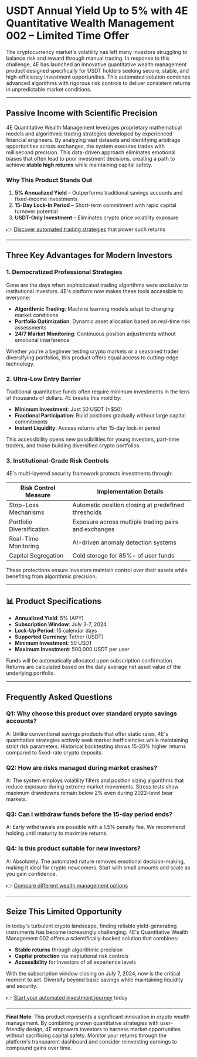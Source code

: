 # USDT Annual Yield Up to 5% with 4E Quantitative Wealth Management 002 – Limited Time Offer  

The cryptocurrency market's volatility has left many investors struggling to balance risk and reward through manual trading. In response to this challenge, 4E has launched an innovative quantitative wealth management product designed specifically for USDT holders seeking secure, stable, and high-efficiency investment opportunities. This automated solution combines advanced algorithms with rigorous risk controls to deliver consistent returns in unpredictable market conditions.  

---

## Passive Income with Scientific Precision  

4E Quantitative Wealth Management leverages proprietary mathematical models and algorithmic trading strategies developed by experienced financial engineers. By analyzing vast datasets and identifying arbitrage opportunities across exchanges, the system executes trades with millisecond precision. This data-driven approach eliminates emotional biases that often lead to poor investment decisions, creating a path to achieve **stable high returns** while maintaining capital safety.  

### Why This Product Stands Out  

1. **5% Annualized Yield** – Outperforms traditional savings accounts and fixed-income investments  
2. **15-Day Lock-In Period** – Short-term commitment with rapid capital turnover potential  
3. **USDT-Only Investment** – Eliminates crypto price volatility exposure  

👉 [Discover automated trading strategies](https://bit.ly/okx-bonus) that power such returns  

---

## Three Key Advantages for Modern Investors  

### 1. Democratized Professional Strategies  

Gone are the days when sophisticated trading algorithms were exclusive to institutional investors. 4E's platform now makes these tools accessible to everyone:  

- **Algorithmic Trading**: Machine learning models adapt to changing market conditions  
- **Portfolio Optimization**: Dynamic asset allocation based on real-time risk assessments  
- **24/7 Market Monitoring**: Continuous position adjustments without emotional interference  

Whether you're a beginner testing crypto markets or a seasoned trader diversifying portfolios, this product offers equal access to cutting-edge technology.  

### 2. Ultra-Low Entry Barrier  

Traditional quantitative funds often require minimum investments in the tens of thousands of dollars. 4E breaks this mold by:  

- **Minimum Investment**: Just 50 USDT (≈$50)  
- **Fractional Participation**: Build positions gradually without large capital commitments  
- **Instant Liquidity**: Access returns after 15-day lock-in period  

This accessibility opens new possibilities for young investors, part-time traders, and those building diversified crypto portfolios.  

### 3. Institutional-Grade Risk Controls  

4E's multi-layered security framework protects investments through:  

| Risk Control Measure | Implementation Details |  
|----------------------|------------------------|  
| Stop-Loss Mechanisms | Automatic position closing at predefined thresholds |  
| Portfolio Diversification | Exposure across multiple trading pairs and exchanges |  
| Real-Time Monitoring | AI-driven anomaly detection systems |  
| Capital Segregation | Cold storage for 85%+ of user funds |  

These protections ensure investors maintain control over their assets while benefiting from algorithmic precision.  

---

## 📊 Product Specifications  

- **Annualized Yield**: 5% (APY)  
- **Subscription Window**: July 3-7, 2024  
- **Lock-Up Period**: 15 calendar days  
- **Supported Currency**: Tether (USDT)  
- **Minimum Investment**: 50 USDT  
- **Maximum Investment**: 500,000 USDT per user  

Funds will be automatically allocated upon subscription confirmation. Returns are calculated based on the daily average net asset value of the underlying portfolio.  

---

## Frequently Asked Questions  

### Q1: Why choose this product over standard crypto savings accounts?  
A: Unlike conventional savings products that offer static rates, 4E's quantitative strategies actively seek market inefficiencies while maintaining strict risk parameters. Historical backtesting shows 15-20% higher returns compared to fixed-rate crypto deposits.  

### Q2: How are risks managed during market crashes?  
A: The system employs volatility filters and position sizing algorithms that reduce exposure during extreme market movements. Stress tests show maximum drawdowns remain below 2% even during 2022-level bear markets.  

### Q3: Can I withdraw funds before the 15-day period ends?  
A: Early withdrawals are possible with a 1.5% penalty fee. We recommend holding until maturity to maximize returns.  

### Q4: Is this product suitable for new investors?  
A: Absolutely. The automated nature removes emotional decision-making, making it ideal for crypto newcomers. Start with small amounts and scale as you gain confidence.  

👉 [Compare different wealth management options](https://bit.ly/okx-bonus)  

---

## Seize This Limited Opportunity  

In today's turbulent crypto landscape, finding reliable yield-generating instruments has become increasingly challenging. 4E's Quantitative Wealth Management 002 offers a scientifically-backed solution that combines:  

- **Stable returns** through algorithmic precision  
- **Capital protection** via institutional risk controls  
- **Accessibility** for investors of all experience levels  

With the subscription window closing on July 7, 2024, now is the critical moment to act. Diversify beyond basic savings while maintaining liquidity and security.  

👉 [Start your automated investment journey](https://bit.ly/okx-bonus) today  

---  

**Final Note**: This product represents a significant innovation in crypto wealth management. By combining proven quantitative strategies with user-friendly design, 4E empowers investors to harness market opportunities without sacrificing capital safety. Monitor your returns through the platform's transparent dashboard and consider reinvesting earnings to compound gains over time.